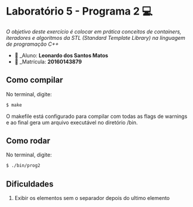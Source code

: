 # Laboratório 5 - Programa 2  :computer:
*O objetivo deste exercício é colocar em prática conceitos de containers, iteradores e algoritmos da STL
(Standard Template Library) na linguagem de programação C++*

* :bust_in_silhouette: _Aluno: **Leonardo dos Santos Matos**
* :pencil:  _Matrícula: **20160143879**
 
## Como compilar
No terminal, digite: 
```bash
$ make
```
O makefile está configurado para compilar com todas as flags de warnings e ao final gera um arquivo executável no diretório /bin.

## Como rodar
No terminal, digite:
```bash
$ ./bin/prog2
```

## Dificuldades
1. Exibir os elementos sem o separador depois do ultimo elemento